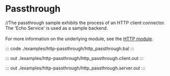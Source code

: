 # Passthrough

//The passthrough sample exhibits the process of an HTTP client connector. The 'Echo Service' is used as a sample backend.<br/><br/>
For more information on the underlying module, 
see the [HTTP module](https://docs.central.ballerina.io/ballerina/http/latest/).

::: code ./examples/http-passthrough/http_passthrough.bal :::

::: out ./examples/http-passthrough/http_passthrough.client.out :::

::: out ./examples/http-passthrough/http_passthrough.server.out :::